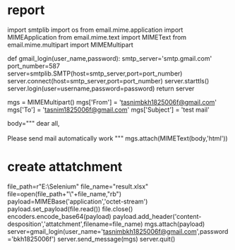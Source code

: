 # report
import smtplib
import os
from email.mime.application import MIMEApplication
from email.mime.text import MIMEText
from email.mime.multipart import MIMEMultipart



def gmail_login(user_name,password):
    smtp_server='smtp.gmail.com'
    port_number=587
    server=smtplib.SMTP(host=smtp_server,port=port_number)
    server.connect(host=smtp_server,port=port_number)
    server.starttls()
    server.login(user=username,password=password)
    return server

mgs = MIMEMultipart()
mgs['From'] = 'tasnimbkh1825006f@gmail.com'
mgs['To'] = 'tasnim1825006f@gmail.com'
mgs['Subject'] = 'test mail'


body="""
dear all,<br><br>Please send mail automatically work
"""
mgs.attach(MIMEText(body,'html')) 

# create attatchment
file_path=r"E:\Selenium"
file_name="result.xlsx"
file=open(file_path+"\\"+file_name,"rb")
payload=MIMEBase('application','octet-stream')
payload.set_payload(file.read())
file.close()
encoders.encode_base64(payload)
payload.add_header('content-desposition','attatchment',filename=file_name)
mgs.attach(payload)
server=gmail_login(user_name='tasnimbkh1825006f@gmail.com',password='bkh1825006f')
server.send_message(mgs)
server.quit()
